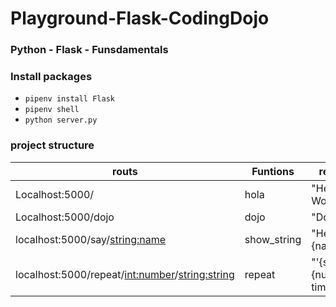 # Playground-Flask-CodingDojo
### Python - Flask - Funsdamentals
### Install packages 
* ```pipenv install Flask```
* ```pipenv shell```
* ```python server.py```
### project structure
| routs                                              | Funtions    | return                      |
|----------------------------------------------------|-------------|-----------------------------|
| Localhost:5000/                                    | hola        | "Hello World!"              |
| Localhost:5000/dojo                                | dojo        | "Dojo!"                     |
| localhost:5000/say/<string:name>                   | show_string | "Hello {name}!"             |
| localhost:5000/repeat/<int:number>/<string:string> | repeat      | "'{string}' {number} times" |
